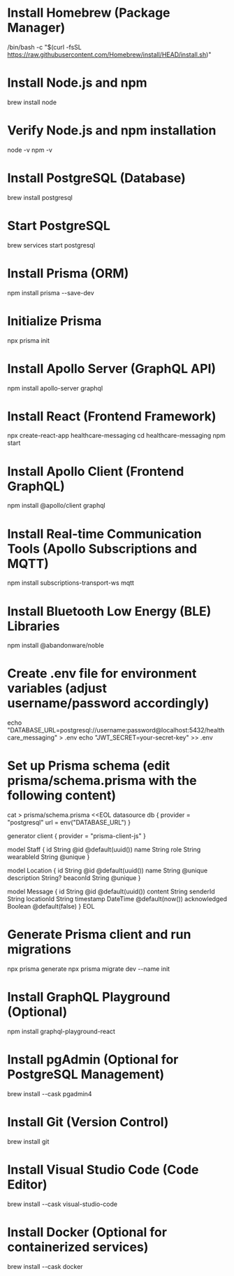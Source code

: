 # Install Homebrew (Package Manager)
/bin/bash -c "$(curl -fsSL https://raw.githubusercontent.com/Homebrew/install/HEAD/install.sh)"

# Install Node.js and npm
brew install node

# Verify Node.js and npm installation
node -v
npm -v

# Install PostgreSQL (Database)
brew install postgresql

# Start PostgreSQL
brew services start postgresql

# Install Prisma (ORM)
npm install prisma --save-dev

# Initialize Prisma
npx prisma init

# Install Apollo Server (GraphQL API)
npm install apollo-server graphql

# Install React (Frontend Framework)
npx create-react-app healthcare-messaging
cd healthcare-messaging
npm start

# Install Apollo Client (Frontend GraphQL)
npm install @apollo/client graphql

# Install Real-time Communication Tools (Apollo Subscriptions and MQTT)
npm install subscriptions-transport-ws mqtt

# Install Bluetooth Low Energy (BLE) Libraries
npm install @abandonware/noble

# Create .env file for environment variables (adjust username/password accordingly)
echo "DATABASE_URL=postgresql://username:password@localhost:5432/healthcare_messaging" > .env
echo "JWT_SECRET=your-secret-key" >> .env

# Set up Prisma schema (edit prisma/schema.prisma with the following content)
cat > prisma/schema.prisma <<EOL
datasource db {
  provider = "postgresql"
  url      = env("DATABASE_URL")
}

generator client {
  provider = "prisma-client-js"
}

model Staff {
  id          String   @id @default(uuid())
  name        String
  role        String
  wearableId  String   @unique
}

model Location {
  id          String   @id @default(uuid())
  name        String   @unique
  description String?
  beaconId    String   @unique
}

model Message {
  id          String   @id @default(uuid())
  content     String
  senderId    String
  locationId  String
  timestamp   DateTime @default(now())
  acknowledged Boolean @default(false)
}
EOL

# Generate Prisma client and run migrations
npx prisma generate
npx prisma migrate dev --name init

# Install GraphQL Playground (Optional)
npm install graphql-playground-react

# Install pgAdmin (Optional for PostgreSQL Management)
brew install --cask pgadmin4

# Install Git (Version Control)
brew install git

# Install Visual Studio Code (Code Editor)
brew install --cask visual-studio-code

# Install Docker (Optional for containerized services)
brew install --cask docker
